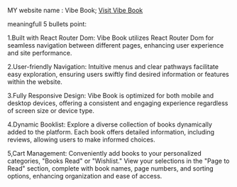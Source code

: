 MY website name : Vibe Book;
[Visit Vibe Book]()


meaningfull 5 bullets point:

1.Built with React Router Dom: Vibe Book utilizes React Router Dom for seamless navigation between different pages, enhancing user experience and site performance.

2.User-friendly Navigation: Intuitive menus and clear pathways facilitate easy exploration, ensuring users swiftly find desired information or features within the website.

3.Fully Responsive Design: Vibe Book is optimized for both mobile and desktop devices, offering a consistent and engaging experience regardless of screen size or device type.

4.Dynamic Booklist: Explore a diverse collection of books dynamically added to the platform. Each book offers detailed information, including reviews, allowing users to make informed choices.

5,Cart Management: Conveniently add books to your personalized categories, "Books Read" or "Wishlist." View your selections in the "Page to Read" section, complete with book names, page numbers, and sorting options, enhancing organization and ease of access.